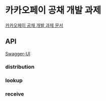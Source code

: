 # 카카오페이 공채 개발 과제
[카카오페이 공채 개발 과제 문서](./reference.md)

## API
[Swagger-UI](http://localhost:8080/swagger-ui.html)

### distribution

### lookup

### receive

